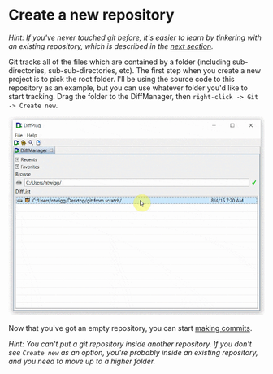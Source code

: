 # Create a new repository

*Hint: If you've never touched git before, it's easier to learn by tinkering with an existing repository, which is described in the [next section](../clone-existing-repository/).*

Git tracks all of the files which are contained by a folder (including sub-directories, sub-sub-directories, etc).  The first step when you create a new project is to pick the root folder.  I'll be using the source code to this repository as an example, but you can use whatever folder you'd like to start tracking.  Drag the folder to the DiffManager, then `right-click -> Git -> Create new`.

![Right-click and create a new repository](CreateNew_Create.gif)

Now that you've got an empty repository, you can start [making commits](../make-a-commit/).

*Hint: You can't put a git repository inside another repository.  If you don't see `Create new` as an option, you're probably inside an existing repository, and you need to move up to a higher folder.*
